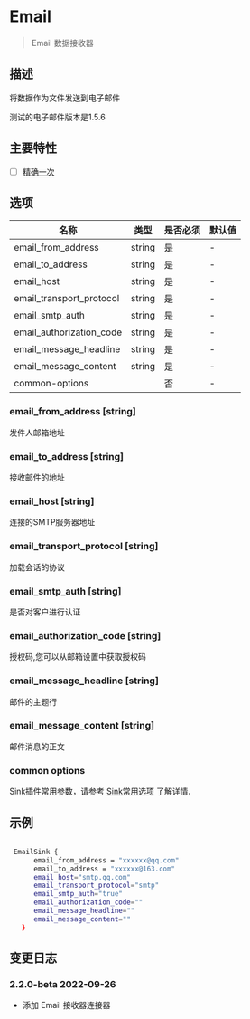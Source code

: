 # Email

> Email 数据接收器

## 描述

将数据作为文件发送到电子邮件

测试的电子邮件版本是1.5.6

## 主要特性

- [ ] [精确一次](../../concept/connector-v2-features.md)

## 选项

|            名称            |   类型   | 是否必须 | 默认值 |
|--------------------------|--------|------|-----|
| email_from_address       | string | 是    | -   |
| email_to_address         | string | 是    | -   |
| email_host               | string | 是    | -   |
| email_transport_protocol | string | 是    | -   |
| email_smtp_auth          | string | 是    | -   |
| email_authorization_code | string | 是    | -   |
| email_message_headline   | string | 是    | -   |
| email_message_content    | string | 是    | -   |
| common-options           |        | 否    | -   |

### email_from_address [string]

发件人邮箱地址

### email_to_address [string]

接收邮件的地址

### email_host [string]

连接的SMTP服务器地址

### email_transport_protocol [string]

加载会话的协议

### email_smtp_auth [string]

是否对客户进行认证

### email_authorization_code [string]

授权码,您可以从邮箱设置中获取授权码

### email_message_headline [string]

邮件的主题行

### email_message_content [string]

邮件消息的正文

### common options

Sink插件常用参数，请参考 [Sink常用选项](../../transform-v2/common-options.md) 了解详情.

## 示例

```bash

 EmailSink {
      email_from_address = "xxxxxx@qq.com"
      email_to_address = "xxxxxx@163.com"
      email_host="smtp.qq.com"
      email_transport_protocol="smtp"
      email_smtp_auth="true"
      email_authorization_code=""
      email_message_headline=""
      email_message_content=""
   }

```

## 变更日志

### 2.2.0-beta 2022-09-26

- 添加 Email 接收器连接器

